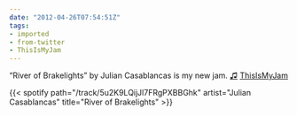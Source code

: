 ```yaml
---
date: "2012-04-26T07:54:51Z"
tags:
- imported
- from-twitter
- ThisIsMyJam
---
```

“River of Brakelights” by Julian Casablancas is my new jam. [♫](https://t.thisismyjam.com/jphastings/_1cna0d5) [ThisIsMyJam](/tags/thisismyjam)

{{< spotify path="/track/5u2K9LQijJl7FRgPXBBGhk" artist="Julian Casablancas" title="River of Brakelights" >}}
